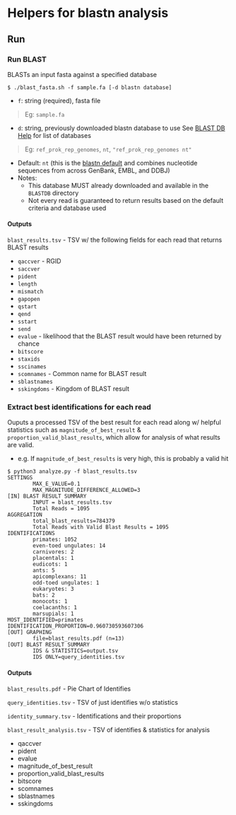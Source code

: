 # Helpers for blastn analysis
## Run
### Run BLAST
BLASTs an input fasta against a specified database
```
$ ./blast_fasta.sh -f sample.fa [-d blastn database]
```
* `f`: string (required), fasta file
> Eg: `sample.fa`
* `d`: string, previously downloaded blastn database to use See [BLAST DB Help](https://ftp.ncbi.nlm.nih.gov/blast/documents/blastdb.html) for list of databases
> Eg: `ref_prok_rep_genomes`, `nt`, `"ref_prok_rep_genomes nt"`
  * Default: `nt` (this is the [blastn default](https://blast.ncbi.nlm.nih.gov/Blast.cgi?PROGRAM=blastn&PAGE_TYPE=BlastSearch&LINK_LOC=blasthome) and combines nucleotide sequences from across GenBank, EMBL, and DDBJ)
  * Notes:
    * This database MUST already downloaded and available in the `BLASTDB` directory
    * Not every read is guaranteed to return results based on the default criteria and database used

#### Outputs
`blast_results.tsv` - TSV w/ the following fields for each read that returns BLAST results
* `qaccver` - RGID
* `saccver `
* `pident`
* `length` 
* `mismatch` 
* `gapopen` 
* `qstart` 
* `qend` 
* `sstart` 
* `send` 
* `evalue` - likelihood that the BLAST result would have been returned by chance
* `bitscore` 
* `staxids`
* `sscinames` 
* `scomnames` - Common name for BLAST result 
* `sblastnames` 
* `sskingdoms` - Kingdom of BLAST result

### Extract best identifications for each read
Ouputs a processed TSV of the best result for each read along w/ helpful statistics such as `magnitude_of_best_result` & `proportion_valid_blast_results`, which allow for analysis of what results are valid.
* e.g. If `magnitude_of_best_results` is very high, this is probably a valid hit
```
$ python3 analyze.py -f blast_results.tsv
SETTINGS
        MAX_E_VALUE=0.1
        MAX_MAGNITUDE_DIFFERENCE_ALLOWED=3
[IN] BLAST RESULT SUMMARY
        INPUT = blast_results.tsv
        Total Reads = 1095
AGGREGATION
        total_blast_results=784379
        Total Reads with Valid Blast Results = 1095
IDENTIFICATIONS
        primates: 1052
        even-toed ungulates: 14
        carnivores: 2
        placentals: 1
        eudicots: 1
        ants: 5
        apicomplexans: 11
        odd-toed ungulates: 1
        eukaryotes: 3
        bats: 2
        monocots: 1
        coelacanths: 1
        marsupials: 1
MOST_IDENTIFIED=primates
IDENTIFICATION_PROPORTION=0.960730593607306
[OUT] GRAPHING
        file=blast_results.pdf (n=13)
[OUT] BLAST RESULT SUMMARY
        IDS & STATISTICS=output.tsv
        IDS ONLY=query_identities.tsv
```

#### Outputs
`blast_results.pdf` - Pie Chart of Identifies

`query_identities.tsv` - TSV of just identifies w/o statistics

`identity_summary.tsv` - Identifications and their proportions

`blast_result_analysis.tsv` - TSV of identifies & statistics for analysis
* qaccver
* pident
* evalue
* magnitude_of_best_result
* proportion_valid_blast_results
* bitscore
* scomnames
* sblastnames
* sskingdoms